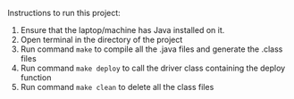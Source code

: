 Instructions to run this project:
1. Ensure that the laptop/machine has Java installed on it.
2. Open terminal in the directory of the project
3. Run command `make` to compile all the .java files and generate the .class files
4. Run command `make deploy` to call the driver class containing the deploy function
5. Run command `make clean` to delete all the class files
